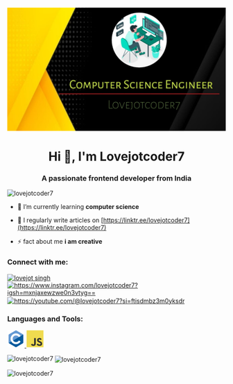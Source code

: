 ![logo](https://github.com/Lovejotcoder7/Lovejotcoder7.github.io/blob/main/WhatsApp%20Image%202024-07-18%20at%2022.02.31.jpeg)
<h1 align="center">Hi 👋, I'm Lovejotcoder7</h1>
<h3 align="center">A passionate frontend developer from India</h3>


																 
<p align="left"> <img src="https://komarev.com/ghpvc/?username=lovejotcoder7&label=Profile%20views&color=0e75b6&style=flat" alt="lovejotcoder7" /> </p>

- 🌱 I’m currently learning **computer science**

- 📝 I regularly write articles on [https://linktr.ee/lovejotcoder7](https://linktr.ee/lovejotcoder7)

- ⚡ fact about me **i am creative**

<h3 align="left">Connect with me:</h3>
<p align="left">
<a href="https://linkedin.com/in/lovejot singh" target="blank"><img align="center" src="https://raw.githubusercontent.com/rahuldkjain/github-profile-readme-generator/master/src/images/icons/Social/linked-in-alt.svg" alt="lovejot singh" height="30" width="40" /></a>
<a href="https://instagram.com/https://www.instagram.com/lovejotcoder7?igsh=mxnjaxewzwe0n3vtyg==" target="blank"><img align="center" src="https://raw.githubusercontent.com/rahuldkjain/github-profile-readme-generator/master/src/images/icons/Social/instagram.svg" alt="https://www.instagram.com/lovejotcoder7?igsh=mxnjaxewzwe0n3vtyg==" height="30" width="40" /></a>
<a href="https://www.youtube.com/c/https://youtube.com/@lovejotcoder7?si=ftisdmbz3m0yksdr" target="blank"><img align="center" src="https://raw.githubusercontent.com/rahuldkjain/github-profile-readme-generator/master/src/images/icons/Social/youtube.svg" alt="https://youtube.com/@lovejotcoder7?si=ftisdmbz3m0yksdr" height="30" width="40" /></a>
</p>

<h3 align="left">Languages and Tools:</h3>
<p align="left"> <a href="https://www.cprogramming.com/" target="_blank" rel="noreferrer"> <img src="https://raw.githubusercontent.com/devicons/devicon/master/icons/c/c-original.svg" alt="c" width="40" height="40"/> </a> <a href="https://developer.mozilla.org/en-US/docs/Web/JavaScript" target="_blank" rel="noreferrer"> <img src="https://raw.githubusercontent.com/devicons/devicon/master/icons/javascript/javascript-original.svg" alt="javascript" width="40" height="40"/> </a> </p>

<p><img align="left" src="https://github-readme-stats.vercel.app/api/top-langs?username=lovejotcoder7&show_icons=true&locale=en&layout=compact" alt="lovejotcoder7" /></p>

<p>&nbsp;<img align="center" src="https://github-readme-stats.vercel.app/api?username=lovejotcoder7&show_icons=true&locale=en" alt="lovejotcoder7" /></p>

<p><img align="center" src="https://github-readme-streak-stats.herokuapp.com/?user=lovejotcoder7&" alt="lovejotcoder7" /></p>

